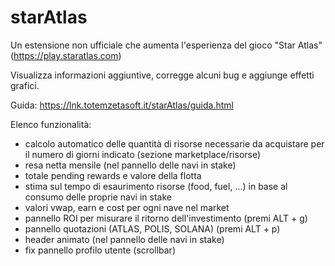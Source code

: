 # starAtlas
Un estensione non ufficiale che aumenta l'esperienza del gioco "Star Atlas" (https://play.staratlas.com) 

Visualizza informazioni aggiuntive, corregge alcuni bug e aggiunge effetti grafici.

Guida:
https://lnk.totemzetasoft.it/starAtlas/guida.html

Elenco funzionalità:
* calcolo automatico delle quantità di risorse necessarie da acquistare per il numero di giorni indicato (sezione marketplace/risorse)
* resa netta mensile (nel pannello delle navi in stake)
* totale pending rewards e valore della flotta 
* stima sul tempo di esaurimento risorse (food, fuel, ...) in base al consumo delle proprie navi in stake
* valori vwap, earn e cost per ogni nave nel market
* pannello ROI per misurare il ritorno dell'investimento (premi ALT + g)
* pannello quotazioni (ATLAS, POLIS, SOLANA) (premi ALT + p)
* header animato (nel pannello delle navi in stake)
* fix pannello profilo utente (scrollbar)
